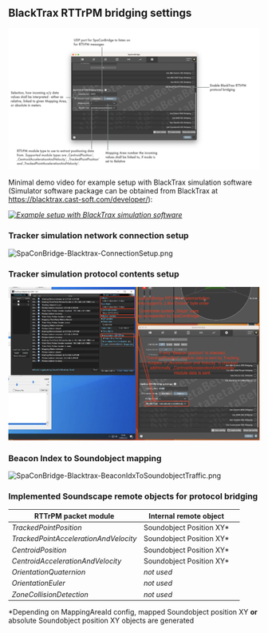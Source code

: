 ## BlackTrax RTTrPM bridging settings

![Showreel.023.png](../Showreel/Showreel.023.png "BlackTrax RTTrPM Bridging Settings")

Minimal demo video for example setup with BlackTrax simulation software (Simulator software package can be obtained from BlackTrax at https://blacktrax.cast-soft.com/developer/):

_[![Example setup with BlackTrax simulation software](https://img.youtube.com/vi/qJaJkVd-tLA/0.jpg)](https://www.youtube.com/watch?v=qJaJkVd-tLA)_


### Tracker simulation network connection setup

![SpaConBridge-Blacktrax-ConnectionSetup.png](BlackTraxRTTrPM/SpaConBridge-Blacktrax-ConnectionSetup.png "BlackTrax RTTrPM Connection Settings")

### Tracker simulation protocol contents setup

![SpaConBridge-Blacktrax-ComContentsSetup.png](BlackTraxRTTrPM/SpaConBridge-Blacktrax-ComContentsSetup.png "BlackTrax RTTrPM Communication Protocol Contents Settings")

### Beacon Index to Soundobject mapping

![SpaConBridge-Blacktrax-BeaconIdxToSoundobjectTraffic.png](BlackTraxRTTrPM/SpaConBridge-Blacktrax-BeaconIdxToSoundobjectTraffic.png "BlackTrax RTTrPM Beacon Idx to Soundobject number")


### Implemented Soundscape remote objects for protocol bridging

| RTTrPM packet module | Internal remote object | |
| -- | -- | -- |
| _TrackedPointPosition_ | Soundobject Position XY* |
| _TrackedPointAccelerationAndVelocity_ | Soundobject Position XY* |
| _CentroidPosition_ | Soundobject Position XY* |
| _CentroidAccelerationAndVelocity_ | Soundobject Position XY* |
| _OrientationQuaternion_ | _not used_ |
| _OrientationEuler_ | _not used_ |
| _ZoneCollisionDetection_ | _not used_ |

*Depending on MappingAreaId config, mapped Soundobject position XY **or** absolute Soundobject position XY objects are generated